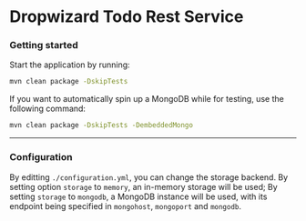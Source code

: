 # Dropwizard Todo Rest Service

### Getting started

Start the application by running:

```bash
mvn clean package -DskipTests
```

If you want to automatically spin up a MongoDB while for testing, use the following command:

```bash
mvn clean package -DskipTests -DembeddedMongo
```

-------

### Configuration

By editting `./configuration.yml`, you can change the storage backend. By setting option `storage` to `memory`, 
an in-memory storage will be used; By setting `storage` to `mongodb`, a MongoDB instance will be used, with its endpoint
being specified in `mongohost`, `mongoport` and `mongodb`.